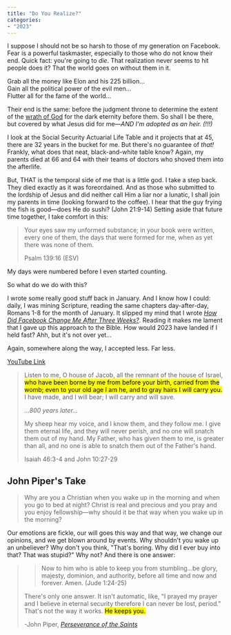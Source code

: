 ```yaml
---
title: "Do You Realize?"
categories:
- "2023"
--- 
```


I suppose I should not be so harsh to those of my generation on Facebook.  Fear is a powerful taskmaster, especially to those who do not know their end.  Quick fact:  you're going to *die*.  That realization never seems to hit people does it?  That the world goes on without them in it.  

Grab all the money like Elon and his 225 billion...   
Gain all the political power of the evil men...   
Flutter all for the fame of the world...   

Their end is the same: before the judgment throne to determine the extent of the [wrath of God](https://www.desiringgod.org/articles/five-truths-about-the-wrath-of-god) for the dark eternity before them.  So shall I be there, but covered by what Jesus did for me—*AND I'm adopted as an heir. (!!!)*

I look at the Social Security Actuarial Life Table and it projects that at 45, there are 32 years in the bucket for me.  But there's no guarantee of *that!*  Frankly, what does that neat, black-and-white table know?  Again, my parents died at 66 and 64 with their teams of doctors who shoved them into the afterlife.

But, THAT is the temporal side of me that is a little god.  I take a step back.  They died exactly as it was foreordained.  And as those who submitted to the lordship of Jesus and did neither call Him a liar nor a lunatic, I shall join my parents in time (looking forward to the coffee).  I hear that the guy frying the fish is good—does He do sushi? (John 21:9-14)  Setting aside that future time together, I take comfort in this:

>Your eyes saw my unformed substance; in your book were written, every one of them, the days that were formed for me, when as yet there was none of them. 
>
> Psalm 139:16 (ESV)

My days were numbered before I even started counting.

So what do we do with this?

I wrote some really good stuff back in January.  And I know how I could: daily, I was mining Scripture, reading the same chapters day-after-day, Romans 1-8 for the month of January.  It slipped my mind that I wrote [*How Did Facebook Change Me After Three Weeks?*](/diary/2023-01-24-how-did-facebook-change-me/).  Reading it makes me lament that I gave up this approach to the Bible.  How would 2023 have landed if I held fast?  Ahh, but it's not over yet...

Again, somewhere along the way, I accepted less.  Far less.

[YouTube Link](https://www.youtube.com/watch?v=vEZzH-dWDOU)

> Listen to me, O house of Jacob, all the remnant of the house of Israel, <mark>who have been borne by me from before your birth, carried from the womb; even to your old age I am he, and to gray hairs I will carry you.</mark> I have made, and I will bear; I will carry and will save.
>
> *...800 years later...*
>
> My sheep hear my voice, and I know them, and they follow me. I give them eternal life, and they will never perish, and no one will snatch them out of my hand. My Father, who has given them to me, is greater than all, and no one is able to snatch them out of the Father's hand.
>
>Isaiah 46:3-4 and John 10:27-29

## John Piper's Take

> Why are you a Christian when you wake up in the morning and when you go to bed at night? Christ is real and precious and you pray and you enjoy fellowship—why should it be that way when you wake up in the morning?
>
Our emotions are fickle, our will goes this way and that way, we change our opinions, and we get blown around by events.  Why shouldn't you wake up an unbeliever?  Why don't you think, "That's boring.  Why did I ever buy into that?  That was stupid?" Why not? And there is one answer:
>
>>Now to him who is able to keep you from stumbling...be glory, majesty, dominion, and authority, before all time and now and forever. Amen. (Jude 1:24-25)
>
> There's only one answer. It isn't automatic, like, "I prayed my prayer and I believe in eternal security therefore I can never be lost, period." That's not the way it works. <mark>He keeps you.</mark>
> 
>-John Piper, [*Perseverance of the Saints*](https://www.desiringgod.org/messages/perseverance-of-the-saints-session-8)

